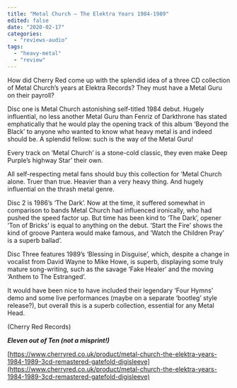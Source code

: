 ```yaml
---
title: "Metal Church – The Elektra Years 1984-1989"
edited: false
date: "2020-02-17"
categories:
  - "reviews-audio"
tags:
  - "heavy-metal"
  - "review"
---
```


How did Cherry Red come up with the splendid idea of a three CD collection of Metal Church’s years at Elektra Records? They must have a Metal Guru on their payroll?

Disc one is Metal Church astonishing self-titled 1984 debut. Hugely influential, no less another Metal Guru than Fenriz of Darkthrone has stated emphatically that he would play the opening track of this album ‘Beyond the Black’ to anyone who wanted to know what heavy metal is and indeed should be. A splendid fellow: such is the way of the Metal Guru!

Every track on ‘Metal Church’ is a stone-cold classic, they even make Deep Purple’s highway Star’ their own.

All self-respecting metal fans should buy this collection for ‘Metal Church alone. Truer than true. Heavier than a very heavy thing. And hugely influential on the thrash metal genre.

Disc 2 is 1986’s ‘The Dark’. Now at the time, it suffered somewhat in comparison to bands Metal Church had influenced ironically, who had pushed the speed factor up. But time has been kind to ‘The Dark’, opener ‘Ton of Bricks’ is equal to anything on the debut. ‘Start the Fire’ shows the kind of groove Pantera would make famous, and ‘Watch the Children Pray’ is a superb ballad’.

Disc Three features 1989’s ‘Blessing in Disguise’, which, despite a change in vocalist from David Wayne to Mike Howe, is superb, displaying some truly mature song-writing, such as the savage ‘Fake Healer’ and the moving ‘Anthem to The Estranged’.

It would have been nice to have included their legendary ‘Four Hymns’ demo and some live performances (maybe on a separate ‘bootleg’ style release?), but overall this is a superb collection, essential for any Metal Head.

(Cherry Red Records)

_**Eleven out of Ten (not a misprint!)**_

[https://www.cherryred.co.uk/product/metal-church-the-elektra-years-1984-1989-3cd-remastered-gatefold-digisleeve](https://www.cherryred.co.uk/product/metal-church-the-elektra-years-1984-1989-3cd-remastered-gatefold-digisleeve)
